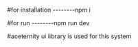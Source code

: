 #for installation
--------npm i

#for run
--------npm run dev

#aceternity ui library is used for this system
